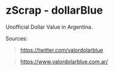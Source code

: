 # zScrap - dollarBlue

Unofficial Dollar Value in Argentina.


Sources: 
> https://twitter.com/valordolarblue 


> https://www.valordolarblue.com.ar/
